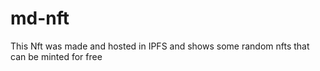 # md-nft
This Nft  was made and hosted in IPFS and shows some random nfts that can be minted for free
